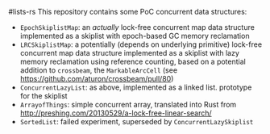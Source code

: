 #lists-rs
This repository contains some PoC concurrent data structures:
- `EpochSkiplistMap`: an _actually_ lock-free concurrent map data structure implemented as a skiplist with epoch-based GC memory reclamation
- `LRCSkiplistMap`: a potentially (depends on underlying primitive) lock-free concurrent map data structure implemented as a skiplist with lazy memory reclamation using reference counting, based on a potential addition to `crossbeam`, the `MarkableArcCell` (see https://github.com/aturon/crossbeam/pull/80)
- `ConcurrentLazyList`: as above, implemented as a linked list. prototype for the skiplist
- `ArrayofThings`: simple concurrent array, translated into Rust from http://preshing.com/20130529/a-lock-free-linear-search/
- `SortedList`: failed experiment, superseded by `ConcurrentLazySkiplist`
